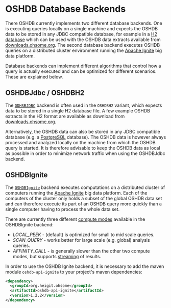 OSHDB Database Backends
=======================

There OSHDB currently implements two different database backends. One is executing queries locally on a single machine and expects the OSHDB data to be stored in any JDBC compatible database, for example in a [H2 database](https://www.h2database.com) which can be used with the OSHDB data extracts available from [downloads.ohsome.org](https://downloads.ohsome.org/OSHDB/v1.0/). The second database backend executes OSHDB queries on a distributed cluster environment running the [Apache Ignite](https://ignite.apache.org/) big data platform.

Database backends can implement different algorithms that control how a query is actually executed and can be optimized for different scenarios. These are explained below. 

OSHDBJdbc / OSHDBH2
-------------------

The [`ODHSBJDBC`](https://docs.ohsome.org/java/oshdb/1.2.2/aggregated/org/heigit/ohsome/oshdb/api/db/OSHDBJdbc.html) backend is often used in the `OSHDBH2` variant, which expects data to be stored in a single H2 database file. A few example OSHDB extracts in the H2 format are available as download from [downloads.ohsome.org](https://downloads.ohsome.org/OSHDB/v1.0/).

Alternatively, the OSHDB data can also be stored in any JDBC compatible database (e.g. a [PostgreSQL](https://www.postgresql.org/) database). The OSHDB data is however always processed and analyzed locally on the machine from which the OSHDB query is started. It is therefore advisable to keep the OSHDB data as local as possible in order to minimize network traffic when using the OSHDBJdbc backend. 

OSHDBIgnite
-----------

The [`OSHDBIgnite`](https://docs.ohsome.org/java/oshdb/1.2.2/aggregated/org/heigit/ohsome/oshdb/api/db/OSHDBIgnite.html) backend executes computations on a distributed cluster of computers running the [Apache Ignite](https://ignite.apache.org/) big data platform. Each of the computers of the cluster only holds a subset of the global OSHDB data set and can therefore execute its part of an OSHDB query more quickly than a single computer having to process the whole data set.

There are currently three different [compute modes](https://docs.ohsome.org/java/oshdb/1.2.2/aggregated/org/heigit/ohsome/oshdb/api/db/OSHDBIgnite.html#computeMode()) available in the OSHDBIgnite backend:

* *LOCAL_PEEK* - (default) is optimized for small to mid scale queries.
* *SCAN_QUERY* - works better for large scale (e.g. global) analysis queries.
* *AFFINITY_CALL* - is generally slower than the other two compute modes, but supports [streaming](https://docs.ohsome.org/java/oshdb/1.2.2/aggregated/org/heigit/ohsome/oshdb/api/mapreducer/MapReducer.html#stream()) of results.

In order to use the OSHDB Ignite backend, it is necessary to add the maven module `oshdb-api-ignite` to your project's maven dependencies:

```xml
<dependency>
  <groupId>org.heigit.ohsome</groupId>
  <artifactId>oshdb-api-ignite</artifactId>
  <version>1.2.2</version>
</dependency>
```
